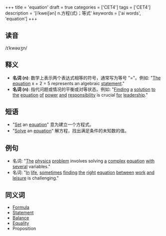 +++
title = 'equation'
draft = true
categories = ['CET4']
tags = ['CET4']
description = '[iˈkwei∫ən] n.方程(式)；等式'
keywords = ['ai words', 'equation']
+++

## 读音
/ɪˈkwəʊʒn/

## 释义
- **名词 (n)**: 数学上表示两个表达式相等的符号，通常写为等号 "="。例如: "[The](/post/the/) [equation](/post/equation/) x + 2 = 5 represents an algebraic [statement](/post/statement/)."
- **名词 (n)**: 指代问题或情况的平衡或对等状态。例如: "[Finding](/post/finding/) [a](/post/a/) [solution](/post/solution/) [to](/post/to/) [the](/post/the/) [equation](/post/equation/) [of](/post/of/) [power](/post/power/) [and](/post/and/) [responsibility](/post/responsibility/) is crucial [for](/post/for/) [leadership](/post/leadership/)."

## 短语
- "[Set](/post/set/) an [equation](/post/equation/)" 意为建立一个方程式。
- "[Solve](/post/solve/) an [equation](/post/equation/)" 解方程，找出满足条件的未知数的值。

## 例句
- 名词: "[The](/post/the/) [physics](/post/physics/) [problem](/post/problem/) involves solving [a](/post/a/) [complex](/post/complex/) [equation](/post/equation/) [with](/post/with/) [several](/post/several/) variables."
- 名词: "[In](/post/in/) [life](/post/life/), [sometimes](/post/sometimes/) [finding](/post/finding/) [the](/post/the/) [right](/post/right/) [equation](/post/equation/) [between](/post/between/) [work](/post/work/) [and](/post/and/) [leisure](/post/leisure/) is challenging."

## 同义词
- [Formula](/post/formula/)
- [Statement](/post/statement/)
- [Balance](/post/balance/)
- [Equality](/post/equality/)
- Proposition
